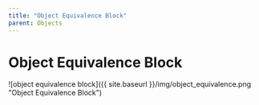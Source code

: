 ```yaml
---
title: "Object Equivalence Block"
parent: Objects
---
```

# Object Equivalence Block
![object equivalence block]({{ site.baseurl }}/img/object_equivalence.png "Object Equivalence Block")